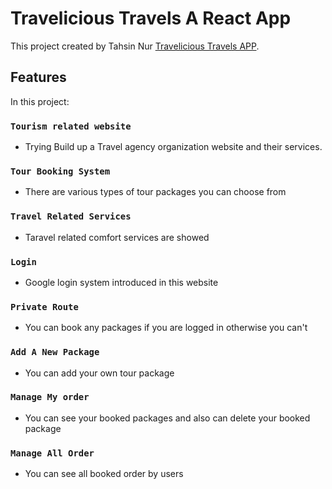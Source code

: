 # Travelicious Travels A React App

This project created by Tahsin Nur [Travelicious Travels APP](https://travelicious-travels.web.app/).

## Features

In this project:

### `Tourism related website`

* Trying Build up a Travel agency organization website and their services.

### `Tour Booking System`

* There are various types of tour packages you can choose from 

### `Travel Related Services`

* Taravel related comfort services are showed

### `Login`

* Google login system introduced in this website

### `Private Route`

* You can book any packages if you are logged in otherwise you can't

### `Add A New Package`

* You can add your own tour package

### `Manage My order`

* You can see your booked packages and also can delete your booked package

### `Manage All Order`

* You can see all booked order by users